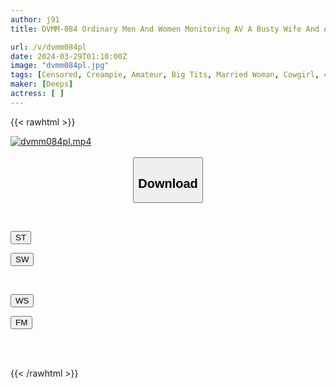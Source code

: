 ```yaml
---
author: j91
title: DVMM-084 Ordinary Men And Women Monitoring AV A Busty Wife And A Virgin Boy Try To Escape From A Love Hotel Where They Can't Leave Until They Have Accumulated 20ml Of Semen! 3 A Wife Who Has Not Been With Her Husband For The First Time Reversely Picks Up A Male College Student And Gives Him A Hand Job, Onajob, Blow Job, And Brush Stroke To Make Him Ejaculate! A Younger Cock That Won't Wither No Matter How Many Times It Comes Out And A Large Amount Of It...

url: /v/dvmm084pl
date: 2024-03-29T01:10:00Z
image: "dvmm084pl.jpg"
tags: [Censored, Creampie, Amateur, Big Tits, Married Woman, Cowgirl, 4HR+	]
maker: [Deeps]
actress: [ ]
---
```



{{< rawhtml >}}

<div class="video" data-videoid="BXg2Am7D0Wty4PB">
    <a href="javascript:;">
        <img src="/v/dvmm084pl/dvmm084pl.jpg" width="WIDTH" height="HEIGHT" alt="dvmm084pl.mp4" loading="lazy">
    </a>
</div>

<script type="text/javascript" src="https://j91.asia/asset/on-demand-st.js"></script>

<br>
  <link rel="stylesheet" href="https://j91.asia/asset/bs5.css">
  
  <center>
  <button class="btn btn-primary" type="button" data-bs-toggle="collapse" data-bs-target=".multi-collapse" aria-expanded="false" aria-controls="multiCollapseExample1 multiCollapseExample2"><h2>Download</h2></button></center>
</p>
<div class="row">
  <div class="col">
    <div class="collapse multi-collapse" id="multiCollapseExample1">
      <div class="card card-body">
	      	      <br>
<div class="buttons">  
<p><a href="https://streamtape.to/v/BXg2Am7D0Wty4PB" target="_blank"><button class="btn-hover color-3"><i class="fa fa-download"></i> ST</button></a></p>
<p><a href="https://asnwish.com/nk2ukcueycmk" target="_blank"><button class="btn-hover color-2"><i class="fa fa-download"></i> SW</button></a></p></div>
    </div>
  </div>
</div>
  <div class="col">
    <div class="collapse multi-collapse" id="multiCollapseExample2">
      <div class="card card-body">
	      <br>
<div class="buttons">
<p><a href="javascript:;"><button class="btn-hover color-9"><i class="fa fa-download"></i> WS</button></a></p>
<p><a href="javascript:;"><button class="btn-hover color-8"><i class="fa fa-download"></i> FM</button></a></p></div>
<br><br>
      </div>
    </div>
  </div>
</div>

{{< /rawhtml >}}